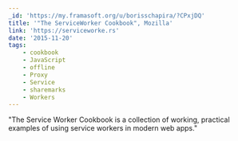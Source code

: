 ```yaml
---
_id: 'https://my.framasoft.org/u/borisschapira/?CPxjDQ'
title: '"The ServiceWorker Cookbook", Mozilla'
link: 'https://serviceworke.rs'
date: '2015-11-20'
tags:
    - cookbook
    - JavaScript
    - offline
    - Proxy
    - Service
    - sharemarks
    - Workers
---
```


<div class="markdown"><p>&quot;The Service Worker Cookbook is a collection of working, practical examples of using service workers in modern web apps.&quot;
</p></div>

